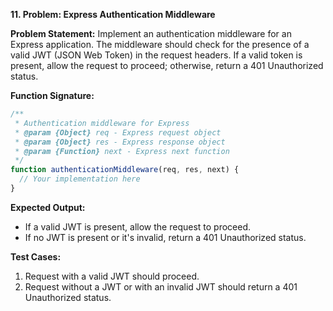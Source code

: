 **11. Problem: Express Authentication Middleware**

**Problem Statement:**
Implement an authentication middleware for an Express application. The middleware should check for the presence of a valid JWT (JSON Web Token) in the request headers. If a valid token is present, allow the request to proceed; otherwise, return a 401 Unauthorized status.

**Function Signature:**
```javascript
/**
 * Authentication middleware for Express
 * @param {Object} req - Express request object
 * @param {Object} res - Express response object
 * @param {Function} next - Express next function
 */
function authenticationMiddleware(req, res, next) {
  // Your implementation here
}
```

**Expected Output:**
- If a valid JWT is present, allow the request to proceed.
- If no JWT is present or it's invalid, return a 401 Unauthorized status.

**Test Cases:**
1. Request with a valid JWT should proceed.
2. Request without a JWT or with an invalid JWT should return a 401 Unauthorized status.